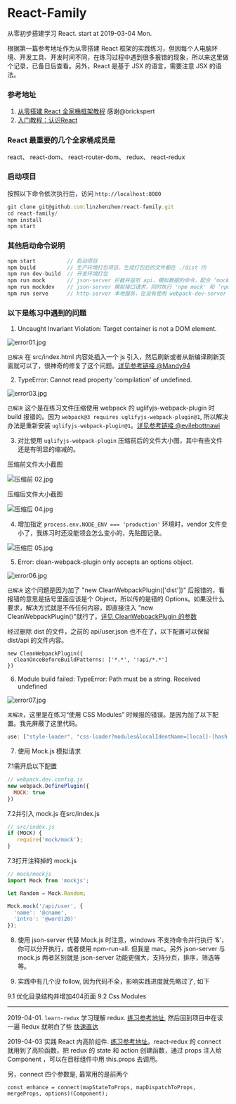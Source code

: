 # React-Family
从零初步搭建学习 React. start at 2019-03-04 Mon.

根据第一篇参考地址作为从零搭建 React 框架的实践练习，但因每个人电脑环境、开发工具、开发时间不同，在练习过程中遇到很多报错的现象，所以来这里做个记录，已备日后查看。另外，React 是基于 JSX 的语言，需要注意 JSX 的语法。

### 参考地址
1. [从零搭建 React 全家桶框架教程](https://github.com/brickspert/blog/issues/1#hot-module-replacement) 感谢@brickspert
2. [入门教程：认识React](https://zh-hans.reactjs.org/tutorial/tutorial.html)

### React 最重要的几个全家桶成员是

react、
react-dom、
react-router-dom、
redux、
react-redux

### 启动项目

按照以下命令依次执行后，访问 `http://localhost:8080`

```js
git clone git@github.com:linzhenzhen/react-family.git
cd react-family/
npm install
npm start
```

### 其他启动命令说明

```js
npm start          // 启动项目
npm build          // 生产环境打包项目，生成打包后的文件都在 ./dist 内
npm run dev-build  // 开发环境打包
npm run mock       // json-server 拦截并监听 api，模拟数据的命令，配合 ‘mockdev’ 使用
npm run mockdev    // json-server 模拟接口请求，同时执行 'npm mock' 和 ‘npm start’
npm run serve      // http-server 本地服务，在没有使用 webpack-dev-server 搭建前，可暂时使用 http-server 来快速搭建
```

### 以下是练习中遇到的问题

1. Uncaught Invariant Violation: Target container is not a DOM element.

![error01.jpg](./imgs/01.jpeg)

`已解决` 在 src/index.html 内容处插入一个 js 引入，然后刷新或者从新编译刷新页面就可以了，很神奇的修复了这个问题。[详见参考链接 @Mandy94](https://github.com/storybooks/storybook/issues/2615#issuecomment-405088812)

2. TypeError: Cannot read property 'compilation' of undefined.

![error03.jpg](./imgs/03.jpg)

`已解决` 这个是在练习文件压缩使用 webpack 的 uglifyjs-webpack-plugin 时 build 报错的。因为 `webpack@3 requires uglifyjs-webpack-plugin@1`, 所以解决办法是重新安装 `uglifyjs-webpack-plugin@1`。[详见参考链接 @evilebottnawi](https://github.com/webpack-contrib/uglifyjs-webpack-plugin/issues/360#issuecomment-423567387)

3. 对比使用 `uglifyjs-webpack-plugin` 压缩前后的文件大小图，其中有些文件还是有明显的缩减的。

压缩前文件大小截图

![压缩前 02.jpg](./imgs/02.jpg)

压缩后文件大小截图

![压缩后 04.jpg](./imgs/04.jpg)

4. 增加指定 `process.env.NODE_ENV === 'production'` 环境时，vendor 文件变小了，我练习时还没能领会怎么变小的，先贴图记录。

![压缩后 05.jpg](./imgs/05.jpg)

5. Error: clean-webpack-plugin only accepts an options object.

![error06.jpg](./imgs/06.jpg)

`已解决` 这个问题是因为加了 "new CleanWebpackPlugin(['dist'])" 后报错的，看报错的意思是括号里面应该是个 Object，所以传的是错的 Options。如果没什么要求，解决方式就是不传任何内容，即直接注入 "new CleanWebpackPlugin()"就行了。[详见 CleanWebpackPlugin 的参数](https://github.com/johnagan/clean-webpack-plugin#options-and-defaults-optional)

经过删除 dist 的文件，之前的 api/user.json 也不在了，以下配置可以保留 dist/api 的文件内容。

```
new CleanWebpackPlugin({
  cleanOnceBeforeBuildPatterns: ['*.*', '!api/*.*']
})
```

6. Module build failed: TypeError: Path must be a string. Received undefined

![error07.jpg](./imgs/07.jpg)

`未解决`，这里是在练习“使用 CSS Modules” 时候报的错误。是因为加了以下配置。我先屏蔽了这里代码。

```js
use: ["style-loader", "css-loader?modules&localIdentName=[local]-[hash:base64:5]", 'postcss-loader']
```

7. 使用 Mock.js 模拟请求

7.1需开启以下配置

```js
// webpack.dev.config.js
new webpack.DefinePlugin({
  MOCK: true
})
```

7.2并引入 mock.js 在src/index.js

```js
// src/index.js
if (MOCK) {
   require('mock/mock');
}
```
7.3打开注释掉的 mock.js

```js
// mock/mockjs
import Mock from 'mockjs';

let Random = Mock.Random;

Mock.mock('/api/user', {
  'name': '@cname',
  'intro': '@word(20)'
});
```

8. 使用 json-server 代替 Mock.js 时注意，windows 不支持命令并行执行 ‘&’，你可以分开执行，或者使用 npm-run-all. 但我是 mac。另外 json-server 与 mock.js 两者区别就是 json-server 功能更强大，支持分页，排序，筛选等等。

9. 实践中有几个没 follow, 因为代码不全，影响实践进度就先略过了, 如下

9.1 优化目录结构并增加404页面
9.2 Css Modules

---

2019-04-01. `learn-redux` 学习理解 redux. [练习参考地址](https://github.com/brickspert/blog/issues/22), 然后回到项目中在读一遍 Redux 就明白了些 [快速直达](https://github.com/brickspert/blog/issues/1#redux)

2019-04-03 实践 React 内高阶组件. [练习参考地址](https://github.com/brickspert/blog/issues/2)。react-redux 的 connect 就用到了高阶函数，把 redux 的 state 和 action 创建函数，通过 props 注入给 Component ，可以在目标组件中用 this.props 去调用。

另，connect 四个参数是, 最常用的是前两个

```
const enhance = connect(mapStateToProps, mapDispatchToProps, mergeProps, options)(Component);
```